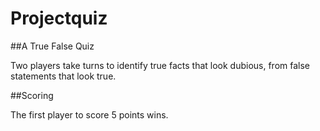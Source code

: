 # Projectquiz

##A True False Quiz

Two players take turns to identify true facts that look dubious, from false statements that look true.

##Scoring

The first player to score 5 points wins.
